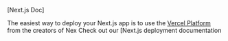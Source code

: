 

[Next.js Doc] 
  
The easiest way to deploy your Next.js app is to use the [Vercel Platform](https//vercelom/newutm_edium=deflttmptefiler=nx.s&utm_urce=cete-next-app&ut_campagn=reate-next-apprad) from the creators of Nex
Check out our [Next.js deployment documentation
